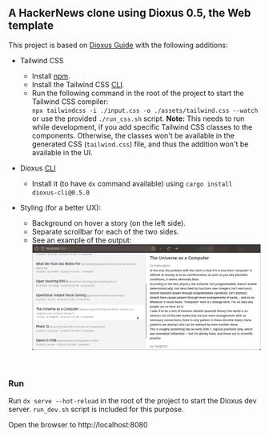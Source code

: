 ## A HackerNews clone using Dioxus 0.5, the Web template

This project is based on [Dioxus Guide](https://dioxuslabs.com/learn/0.5/guide/full_code) with the following additions:

-   Tailwind CSS

    -   Install [npm](https://docs.npmjs.com/downloading-and-installing-node-js-and-npm).
    -   Install the Tailwind CSS [CLI](https://tailwindcss.com/docs/installation).
    -   Run the following command in the root of the project to start the Tailwind CSS compiler:\
        `npx tailwindcss -i ./input.css -o ./assets/tailwind.css --watch` \
        or use the provided `./run_css.sh` script.
        **Note:** This needs to run while development, if you add specific Tailwind CSS classes to the components. Otherwise, the classes won't be available in the generated CSS (`tailwind.css`) file, and thus the addition won't be available in the UI.

-   Dioxus [CLI](https://dioxuslabs.com/learn/0.5/getting_started)

    -   Install it (to have `dx` command available) using `cargo install dioxus-cli@0.5.0`

-   Styling (for a better UX):
    -   Background on hover a story (on the left side).
    -   Separate scrollbar for each of the two sides.
    -   See an example of the output:
        ![](./screenshot.png)

<br/>

### Run

Run `dx serve --hot-reload` in the root of the project to start the Dioxus dev server.
`run_dev.sh` script is included for this purpose.

Open the browser to http://localhost:8080
